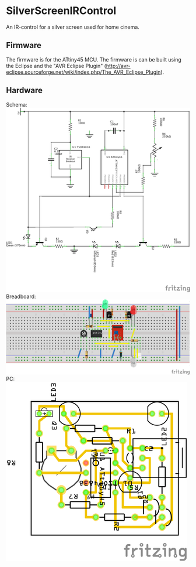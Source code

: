 # SilverScreenIRControl
An IR-control for a silver screen used for home cinema.

## Firmware
The firmware is for the ATtiny45 MCU. The firmware is can be built using the Eclipse and the "AVR Eclipse Plugin" (http://avr-eclipse.sourceforge.net/wiki/index.php/The_AVR_Eclipse_Plugin).

## Hardware
Schema:
![schema](https://raw.githubusercontent.com/RasPelikan/SilverScreenIRControl/gh-pages/schema.png)
Breadboard:
![breadboard](https://raw.githubusercontent.com/RasPelikan/SilverScreenIRControl/gh-pages/breadboard.png)
PC:
![PCB](https://raw.githubusercontent.com/RasPelikan/SilverScreenIRControl/gh-pages/pcb.png)

